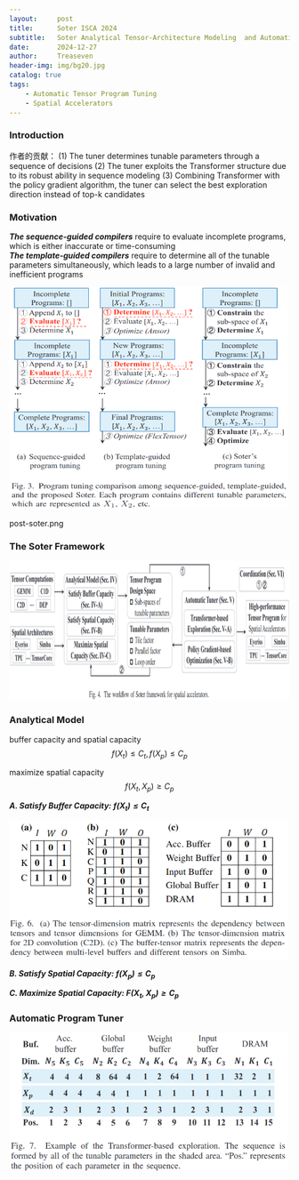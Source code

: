 ```yaml
---
layout:     post
title:      Soter ISCA 2024
subtitle:   Soter Analytical Tensor-Architecture Modeling  and Automatic Tensor Program Tuning  for Spatial Accelerators
date:       2024-12-27
author:     Treaseven
header-img: img/bg20.jpg
catalog: true
tags:
    - Automatic Tensor Program Tuning
    - Spatial Accelerators
---
```


### Introduction
作者的贡献：
(1) The tuner determines tunable parameters through a sequence of decisions
(2) The tuner exploits the Transformer structure due to its robust ability in sequence modeling
(3) Combining Transformer with the policy gradient algorithm, the tuner can select the best exploration direction instead of top-k candidates

### Motivation

***The sequence-guided compilers*** require to evaluate incomplete programs, which is either inaccurate or time-consuming <br>
***The template-guided compilers*** require to determine all of the tunable parameters simultaneously, which leads to a large number of invalid and inefficient programs

<img width="500" height="400" src="../img/post-soter-tuning-comparison.png">

post-soter.png

### The Soter Framework

<img width="1000" height="250" src="../img/post-soter.png">


### Analytical Model
buffer capacity and spatial capacity
$$f(X_t) \leq C_t, f(X_p) \leq C_p$$

maximize spatial capacity
$$f(X_t, X_p) \geq C_p$$

***A. Satisfy Buffer Capacity: $f(X_t) \leq C_t$***

<img width="500" height="250" src="../img/post-soter-tensor-matrix.png">

***B. Satisfy Spatial Capacity: $f(X_p) \leq C_p$***

***C. Maximize Spatial Capacity: $F(X_t, X_p) \geq C_p$***

### Automatic Program Tuner

<img width="500" height="250" src="../img/post-soter-exploration.png">